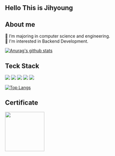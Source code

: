 ## Hello This is Jihyoung 

## About me
🏫 I’m majoring in computer science and engineering. <br>
🍄 I'm interested in Backend Development.

  
 [![Anurag's github stats](https://github-readme-stats.vercel.app/api?username=Hellojihyoung)](https://github.com/anuraghazra/github-readme-stats)
 
 
 ## Teck Stack
  <img src="https://img.shields.io/badge/Spring-%236DB33F.svg?style=flat-square&logo=Spring&logoColor=white"/> <img src="https://img.shields.io/badge/Go-00ADD8.svg?style=flat-square&logo=Go&logoColor=white"/>  <img src="https://img.shields.io/badge/Python-3776AB.svg?style=flat-square&logo=Python&logoColor=white"/>
<img src="https://img.shields.io/badge/Mysql-4479A1.svg?style=flat-square&logo=Mysql&logoColor=white"/>
 <img src="https://img.shields.io/badge/AWS-232F3E.svg?style=flat-square&logo=Amazon AWS&logoColor=white"/>
 
 [![Top Langs](https://github-readme-stats.vercel.app/api/top-langs/?username=Hellojihyoung&layout=compact)](https://github.com/anuraghazra/github-readme-stats)

## Certificate
<img src="https://user-images.githubusercontent.com/59171154/232518884-7b6a2d9f-78b7-4e21-aa32-ee25e9b003ce.png" width="130" height="130"/>


